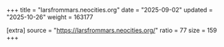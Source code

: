 +++
title = "larsfrommars.neocities.org"
date = "2025-09-02"
updated = "2025-10-26"
weight = 163177

[extra]
source = "https://larsfrommars.neocities.org/"
ratio = 77
size = 159
+++
